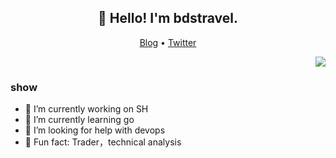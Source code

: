 

<h2 align="center">👋 Hello! I'm bdstravel.</h2>
<p align="center">
  <a href="https://www.bdser.cc">Blog</a> •
  <a href="https://twitter.com/bdstravel22">Twitter</a>
</p>

<p align="right">
<img src="https://github-readme-stats.vercel.app/api?username=anuraghazra&show_icons=true" />
</p>

### show 

- 🔭 I’m currently working on SH
- 🌱 I’m currently learning go
- :tophat: I’m looking for help with devops
-  :meat_on_bone: Fun fact: Trader，technical analysis 
                                 

